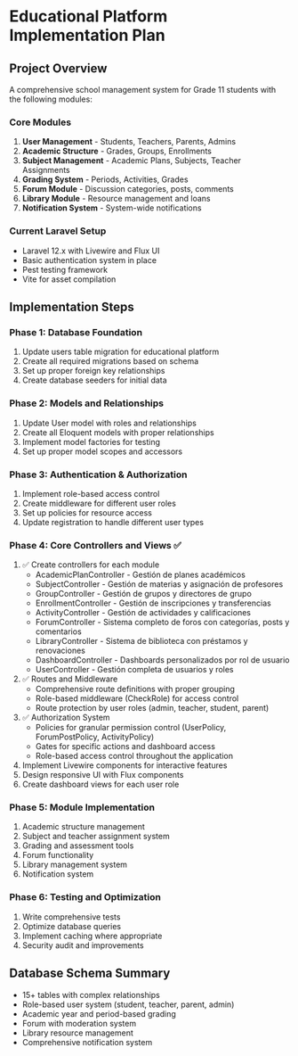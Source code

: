 # Educational Platform Implementation Plan

## Project Overview
A comprehensive school management system for Grade 11 students with the following modules:

### Core Modules
1. **User Management** - Students, Teachers, Parents, Admins
2. **Academic Structure** - Grades, Groups, Enrollments
3. **Subject Management** - Academic Plans, Subjects, Teacher Assignments
4. **Grading System** - Periods, Activities, Grades
5. **Forum Module** - Discussion categories, posts, comments
6. **Library Module** - Resource management and loans
7. **Notification System** - System-wide notifications

### Current Laravel Setup
- Laravel 12.x with Livewire and Flux UI
- Basic authentication system in place
- Pest testing framework
- Vite for asset compilation

## Implementation Steps

### Phase 1: Database Foundation
1. Update users table migration for educational platform
2. Create all required migrations based on schema
3. Set up proper foreign key relationships
4. Create database seeders for initial data

### Phase 2: Models and Relationships
1. Update User model with roles and relationships
2. Create all Eloquent models with proper relationships
3. Implement model factories for testing
4. Set up proper model scopes and accessors

### Phase 3: Authentication & Authorization
1. Implement role-based access control
2. Create middleware for different user roles
3. Set up policies for resource access
4. Update registration to handle different user types

### Phase 4: Core Controllers and Views ✅
1. ✅ Create controllers for each module
   - AcademicPlanController - Gestión de planes académicos
   - SubjectController - Gestión de materias y asignación de profesores
   - GroupController - Gestión de grupos y directores de grupo
   - EnrollmentController - Gestión de inscripciones y transferencias
   - ActivityController - Gestión de actividades y calificaciones
   - ForumController - Sistema completo de foros con categorías, posts y comentarios
   - LibraryController - Sistema de biblioteca con préstamos y renovaciones
   - DashboardController - Dashboards personalizados por rol de usuario
   - UserController - Gestión completa de usuarios y roles
2. ✅ Routes and Middleware
   - Comprehensive route definitions with proper grouping
   - Role-based middleware (CheckRole) for access control
   - Route protection by user roles (admin, teacher, student, parent)
3. ✅ Authorization System
   - Policies for granular permission control (UserPolicy, ForumPostPolicy, ActivityPolicy)
   - Gates for specific actions and dashboard access
   - Role-based access control throughout the application
4. Implement Livewire components for interactive features
5. Design responsive UI with Flux components
6. Create dashboard views for each user role

### Phase 5: Module Implementation
1. Academic structure management
2. Subject and teacher assignment system
3. Grading and assessment tools
4. Forum functionality
5. Library management system
6. Notification system

### Phase 6: Testing and Optimization
1. Write comprehensive tests
2. Optimize database queries
3. Implement caching where appropriate
4. Security audit and improvements

## Database Schema Summary
- 15+ tables with complex relationships
- Role-based user system (student, teacher, parent, admin)
- Academic year and period-based grading
- Forum with moderation system
- Library resource management
- Comprehensive notification system
